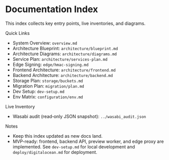 # Documentation Index

This index collects key entry points, live inventories, and diagrams.

Quick Links
- System Overview: `overview.md`
- Architecture Blueprint: `architecture/blueprint.md`
- Architecture Diagrams: `architecture/diagrams.md`
- Service Plan: `architecture/services-plan.md`
 - Edge Signing: `edge/hmac-signing.md`
- Frontend Architecture: `architecture/frontend.md`
- Backend Architecture: `architecture/backend.md`
- Storage Plan: `storage/buckets.md`
- Migration Plan: `migration/plan.md`
- Dev Setup: `dev-setup.md`
- Env Matrix: `configuration/env.md`

Live Inventory
- Wasabi audit (read‑only JSON snapshot): `../wasabi_audit.json`

Notes
- Keep this index updated as new docs land.
- MVP-ready: frontend, backend API, preview worker, and edge proxy are implemented. See `dev-setup.md` for local development and `deploy/digitalocean.md` for deployment.
